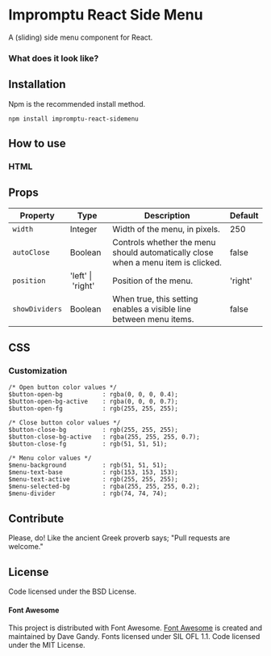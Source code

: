 # Impromptu React Side Menu

A (sliding) side menu component for React. 

### What does it look like?

## Installation

Npm is the recommended install method.

```
npm install impromptu-react-sidemenu
```

## How to use

### HTML

## Props

| Property        | Type                     | Description   | Default      | 
| --------------- | ------------------------ | ------------- | ------------ |
| `width`         | Integer                  | Width of the menu, in pixels.  | 250         |
| `autoClose`     | Boolean                  | Controls whether the menu should automatically close when a menu item is clicked.      | false      |
| `position`      | 'left'&nbsp;&vert;&nbsp;'right'         | Position of the menu.     | 'right'            |
| `showDividers`  | Boolean                  | When true, this setting enables a visible line between menu items.     | false    |

## CSS

### Customization

```
/* Open button color values */
$button-open-bg           : rgba(0, 0, 0, 0.4);
$button-open-bg-active    : rgba(0, 0, 0, 0.7);
$button-open-fg           : rgb(255, 255, 255);

/* Close button color values */
$button-close-bg          : rgb(255, 255, 255);
$button-close-bg-active   : rgba(255, 255, 255, 0.7);
$button-close-fg          : rgb(51, 51, 51);

/* Menu color values */
$menu-background          : rgb(51, 51, 51);
$menu-text-base           : rgb(153, 153, 153);
$menu-text-active         : rgb(255, 255, 255);
$menu-selected-bg         : rgba(255, 255, 255, 0.2);
$menu-divider             : rgb(74, 74, 74);
```

## Contribute

Please, do! Like the ancient Greek proverb says; "Pull requests are welcome."

## License

Code licensed under the BSD License.

#### Font Awesome

This project is distributed with Font Awesome. [Font Awesome](http://fontawesome.io/) is created and maintained by Dave Gandy. Fonts licensed under SIL OFL 1.1. Code licensed under the MIT License.
